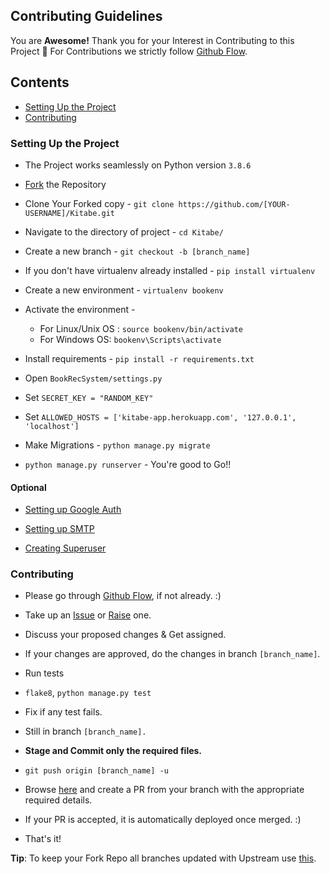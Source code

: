 ## Contributing Guidelines

You are **Awesome!** Thank you for your Interest in Contributing to this Project 🤗
For Contributions we strictly follow [Github Flow](https://guides.github.com/introduction/flow/).

## Contents

- [Setting Up the Project](#user-content-setting-up-the-project)
- [Contributing](#user-content-contributing)

### Setting Up the Project

- The Project works seamlessly on Python version `3.8.6`

- [Fork](https://docs.github.com/en/github/getting-started-with-github/fork-a-repo#fork-an-example-repository) the Repository

- Clone Your Forked copy -
  `git clone https://github.com/[YOUR-USERNAME]/Kitabe.git`

- Navigate to the directory of project -
  `cd Kitabe/`

- Create a new branch -
  `git checkout -b [branch_name]`

- If you don't have virtualenv already installed -
  `pip install virtualenv`

- Create a new environment -
  `virtualenv bookenv`

- Activate the environment -
  - For Linux/Unix OS : `source bookenv/bin/activate`
  - For Windows OS: `bookenv\Scripts\activate`

- Install requirements -
  `pip install -r requirements.txt`

- Open `BookRecSystem/settings.py`

- Set `SECRET_KEY = "RANDOM_KEY"`

- Set `ALLOWED_HOSTS = ['kitabe-app.herokuapp.com', '127.0.0.1', 'localhost']`

- Make Migrations -
  `python manage.py migrate`

- `python manage.py runserver` - You're good to Go!!

#### Optional

- [Setting up Google Auth](https://django-allauth.readthedocs.io/en/latest/installation.html)

- [Setting up SMTP](https://youtu.be/-tyBEsHSv7w)

- [Creating Superuser](https://www.geeksforgeeks.org/how-to-create-superuser-in-django/)

### Contributing

- Please go through [Github Flow](https://guides.github.com/introduction/flow/), if not already. :)

- Take up an [Issue](https://github.com/Praful932/Kitabe/issues) or [Raise](https://github.com/Praful932/Kitabe/issues/new) one.

- Discuss your proposed changes & Get assigned.

- If your changes are approved, do the changes in branch `[branch_name]`.

- Run tests

- `flake8`, `python manage.py test`

- Fix if any test fails.

- Still in branch `[branch_name].`

- **Stage and Commit only the required files.**

- `git push origin [branch_name] -u`

- Browse [here](https://github.com/Praful932/Kitabe) and create a PR from your branch with the appropriate required details.

- If your PR is accepted, it is automatically deployed once merged. :)

- That's it!

**Tip**: To keep your Fork Repo all branches updated with Upstream use [this](https://upriver.github.io/).
